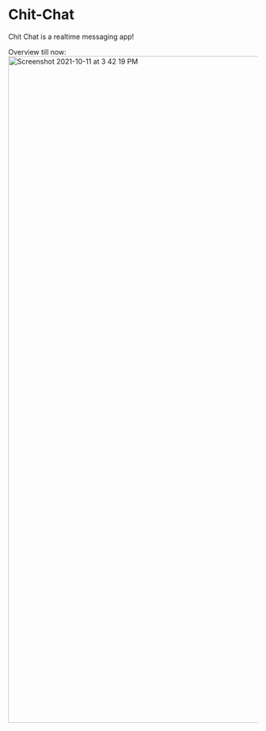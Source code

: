 # Chit-Chat
Chit Chat is a realtime messaging app!

Overview till now:
<img width="1344" alt="Screenshot 2021-10-11 at 3 42 19 PM" src="https://user-images.githubusercontent.com/72748253/136774272-f4658ab1-92c1-4f11-bb4a-f5d1b8dfc29b.png">
